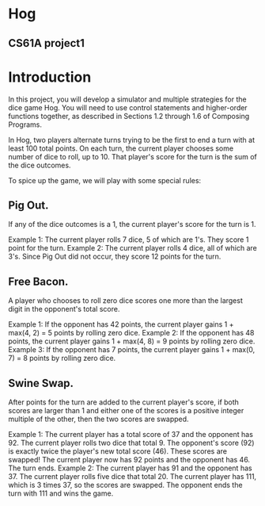 Hog
===================
CS61A project1
-------------------
# Introduction
In this project, you will develop a simulator and multiple strategies for the dice game Hog. You will need to use control statements and higher-order functions together, as described in Sections 1.2 through 1.6 of Composing Programs.

In Hog, two players alternate turns trying to be the first to end a turn with at least 100 total points. On each turn, the current player chooses some number of dice to roll, up to 10. That player's score for the turn is the sum of the dice outcomes.

To spice up the game, we will play with some special rules:

## Pig Out. 
If any of the dice outcomes is a 1, the current player's score for the turn is 1.

Example 1: The current player rolls 7 dice, 5 of which are 1's. They score 1 point for the turn.
Example 2: The current player rolls 4 dice, all of which are 3's. Since Pig Out did not occur, they score 12 points for the turn.

## Free Bacon. 
A player who chooses to roll zero dice scores one more than the largest digit in the opponent's total score.

Example 1: If the opponent has 42 points, the current player gains 1 + max(4, 2) = 5 points by rolling zero dice.
Example 2: If the opponent has 48 points, the current player gains 1 + max(4, 8) = 9 points by rolling zero dice.
Example 3: If the opponent has 7 points, the current player gains 1 + max(0, 7) = 8 points by rolling zero dice.

## Swine Swap. 
After points for the turn are added to the current player's score, if both scores are larger than 1 and either one of the scores is a positive integer multiple of the other, then the two scores are swapped.

Example 1: The current player has a total score of 37 and the opponent has 92. The current player rolls two dice that total 9. The opponent's score (92) is exactly twice the player's new total score (46). These scores are swapped! The current player now has 92 points and the opponent has 46. The turn ends.
Example 2: The current player has 91 and the opponent has 37. The current player rolls five dice that total 20. The current player has 111, which is 3 times 37, so the scores are swapped. The opponent ends the turn with 111 and wins the game.
